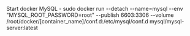  

Start docker MySQL - sudo docker run --detach --name=mysql --env "MYSQL_ROOT_PASSWORD=root" --publish 6603:3306 --volume /root/docker/[container_name]/conf.d:/etc/mysql/conf.d mysql/mysql-server:latest
